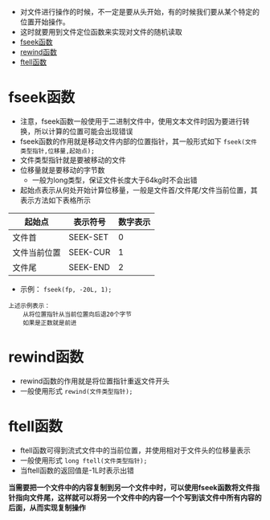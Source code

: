 * 对文件进行操作的时候，不一定是要从头开始，有的时候我们要从某个特定的位置开始操作。
* 这时就要用到文件定位函数来实现对文件的随机读取
* [fseek函数](#fseek函数)
* [rewind函数](#rewind函数)
* [ftell函数](#ftell函数)

# fseek函数
* 注意，fseek函数一般使用于二进制文件中，使用文本文件时因为要进行转换，所以计算的位置可能会出现错误
* fseek函数的作用就是移动文件内部的位置指针，其一般形式如下
`fseek(文件类型指针,位移量,起始点);`
* 文件类型指针就是要被移动的文件
* 位移量就是要移动的字节数
  * 一般为long类型，保证文件长度大于64kg时不会出错
* 起始点表示从何处开始计算位移量，一般是文件首/文件尾/文件当前位置，其表示方法如下表格所示

| 起始点 | 表示符号 | 数字表示 |
|----|----|----|
| 文件首 | SEEK-SET | 0 |
| 文件当前位置 | SEEK-CUR | 1 |
| 文件尾 | SEEK-END| 2 |

* 示例：
`fseek(fp, -20L, 1);`
```
上述示例表示：
	从将位置指针从当前位置向后退20个字节
	如果是正数就是前进
```

# rewind函数
* rewind函数的作用就是将位置指针重返文件开头
* 一般使用形式
`rewind(文件类型指针);`

# ftell函数
* ftell函数可得到流式文件中的当前位置，并使用相对于文件头的位移量表示
* 一般使用形式
`long ftell(文件类型指针);`
* 当ftell函数的返回值是-1L时表示出错

**当需要把一个文件中的内容复制到另一个文件中时，可以使用fseek函数将文件指针指向文件尾，这样就可以将另一个文件中的内容一个个写到该文件中所有内容的后面，从而实现复制操作**
